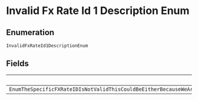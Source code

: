 
# Invalid Fx Rate Id 1 Description Enum

## Enumeration

`InvalidFxRateId1DescriptionEnum`

## Fields

| Name |
|  --- |
| `EnumTheSpecificFXRateIDIsNotValidThisCouldBeEitherBecauseWeAreNotAbleToLookUpTheFXRateBasedOnThisIDOrItCouldBeBecauseTheIDBelongsToAnotherAPICaller` |

